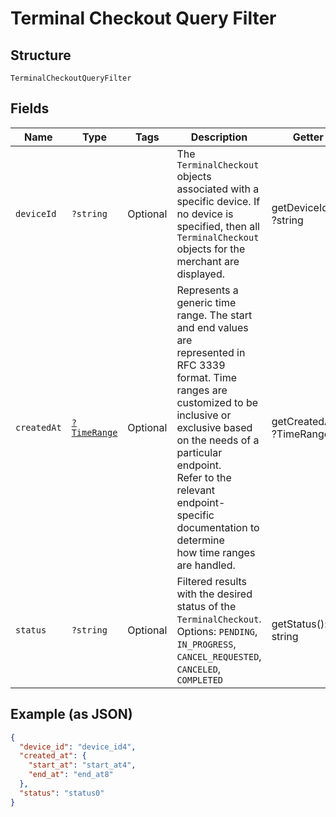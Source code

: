
# Terminal Checkout Query Filter

## Structure

`TerminalCheckoutQueryFilter`

## Fields

| Name | Type | Tags | Description | Getter | Setter |
|  --- | --- | --- | --- | --- | --- |
| `deviceId` | `?string` | Optional | The `TerminalCheckout` objects associated with a specific device. If no device is specified, then all<br>`TerminalCheckout` objects for the merchant are displayed. | getDeviceId(): ?string | setDeviceId(?string deviceId): void |
| `createdAt` | [`?TimeRange`](../../doc/models/time-range.md) | Optional | Represents a generic time range. The start and end values are<br>represented in RFC 3339 format. Time ranges are customized to be<br>inclusive or exclusive based on the needs of a particular endpoint.<br>Refer to the relevant endpoint-specific documentation to determine<br>how time ranges are handled. | getCreatedAt(): ?TimeRange | setCreatedAt(?TimeRange createdAt): void |
| `status` | `?string` | Optional | Filtered results with the desired status of the `TerminalCheckout`.<br>Options: `PENDING`, `IN_PROGRESS`, `CANCEL_REQUESTED`, `CANCELED`, `COMPLETED` | getStatus(): ?string | setStatus(?string status): void |

## Example (as JSON)

```json
{
  "device_id": "device_id4",
  "created_at": {
    "start_at": "start_at4",
    "end_at": "end_at8"
  },
  "status": "status0"
}
```

